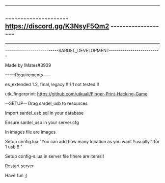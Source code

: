 -----------------------------------------------------------------------
--------------------- https://discord.gg/K3NsyF5Qm2 -------------------
-----------------------------------------------------------------------
-----------------------------------------------------------------------
---------------------------SARDEL_DEVELOPMENT--------------------------

Made by !Mates#3939

-----Requirements----

es_extended 1.2, final, legacy  !! 1.1 not tested !!

utk_fingerprint: https://github.com/utkuali/Finger-Print-Hacking-Game


--SETUP--
Drag sardel_usb to resources

Import sardel_usb.sql in your database

Ensure sardel_usb in your server.cfg

In images file are images

Setup config.lua "You can add how many location as you want !!usually 1 for 1 usb !! " 

Setup config-s.lua in server file !!here are items!!

Restart server 

Have fun ;)
